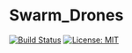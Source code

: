 # Swarm_Drones
[![Build Status](https://travis-ci.org/Eashwar-S/Swarm_Drones.svg?branch=master)](https://travis-ci.org/Eashwar-S/Swarm_Drones)
[![License: MIT](https://img.shields.io/badge/License-MIT-yellow.svg)](https://opensource.org/licenses/MIT)